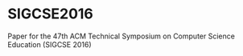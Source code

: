 # SIGCSE2016
Paper for the 47th ACM Technical Symposium on Computer Science Education (SIGCSE 2016)
